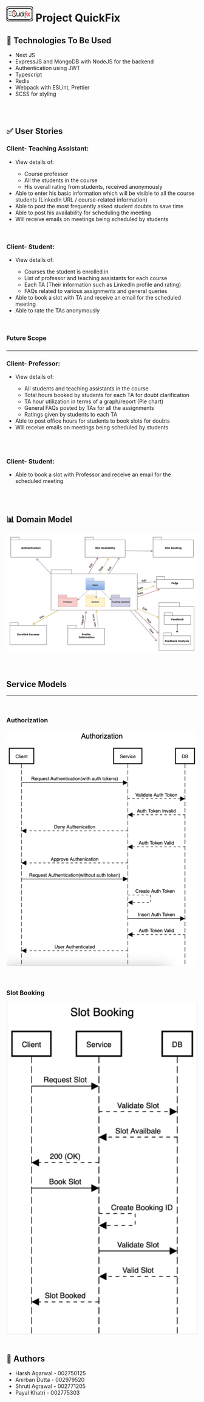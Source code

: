 <h1><centre><img src="Images/QuickFix-logo.png" height="40px" width="70px"> Project QuickFix</h1></centre>

<h2>🌟 Technologies To Be Used</h2>
<ul>
 <li>Next JS</li>
 <li>ExpressJS and MongoDB with NodeJS for the backend</li>
 <li>Authentication using JWT</li>
 <li>Typescript</li>
 <li>Redis</li>
 <li>Webpack with ESLint, Prettier</li>
 <li>SCSS for styling</li>
</ul>
<br><br>

<h2>✅ User Stories</h2>

<h3>Client- Teaching Assistant:</h3>
<ul>
<li>View details of: </li>
<ul>
<li>Course professor</li>
<li>All the students in the course</li>
<li>His overall rating from students, received anonymously</li>
</ul>
<li>Able to enter his basic information which will be visible to all the course students (LinkedIn URL / course-related information)</li>
<li>Able to post the most frequently asked student doubts to save time</li>
<li>Able to post his availability for scheduling the meeting</li>
<li>Will receive emails on meetings being scheduled by students</li>
</ul>
<br>

<h3>Client- Student:</h3>
<ul>
<li>View details of:</li>
<ul>
<li>Courses the student is enrolled in</li>
<li>List of professor and teaching assistants for each course</li>
<li>Each TA (Their information such as LinkedIn profile and rating)</li>
<li>FAQs related to various assignments and general queries</li>
</ul>
<li>Able to book a slot with TA and receive an email for the scheduled meeting</li>
<li>Able to rate the TAs anonymously</li>
</ul>
<br>

<h3>Future Scope<h3>
<hr>
<h3>Client- Professor: </h3>
<ul>
<li>View details of: </li>
<ul>
<li>All students and teaching assistants in the course</li>
<li>Total hours booked by students for each TA for doubt clarification</li>
<li>TA hour utilization in terms of a graph/report (Pie chart)</li>
<li>General FAQs posted by TAs for all the assignments</li>
<li>Ratings given by students to each TA</li>
</ul>
<li>Able to post office hours for students to book slots for doubts</li>
<li>Will receive emails on meetings being scheduled by students</li>
</ul>
<br><br>

<h3>Client- Student: </h3>
<ul>
<li>Able to book a slot with Professor and receive an email for the scheduled meeting</li>
</ul>
<br><br>

<h2>📊 Domain Model</h2>
<img src="Images/DDD.jpeg" title="DDD">
<br><br><br>

<h2> Service Models </h2>
<hr>
<br>
<h3> Authorization </h3>
<img src="Images/Authentication.png" title="Authentication">
<br><br><br>
<h3> Slot Booking </h3>
<img src="Images/Slot Booking.png" title="Slot Booking">
<br> <br>
<h2>👥 Authors</h2>
<ul>
<li>Harsh Agarwal - 002750125</li>
<li>Anirban Dutta - 002979520</li>
<li>Shruti Agrawal - 002771205</li>
<li>Payal Khatri - 002775303</li>
</ul>
